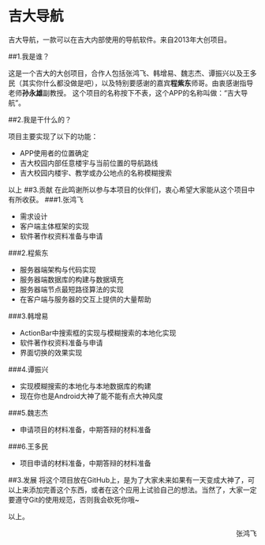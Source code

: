吉大导航
===========

吉大导航，一款可以在吉大内部使用的导航软件。来自2013年大创项目。

##1.我是谁？

这是一个吉大的大创项目，合作人包括张鸿飞、韩增易、魏志杰、谭振兴以及王多民（其实你什么都没做是吧），以及特别要感谢的嘉宾**程紫东**师哥。由衷感谢指导老师**孙永雄**副教授。
这个项目的名称按下不表，这个APP的名称叫做：“吉大导航”。

##2.我是干什么的？

项目主要实现了以下的功能：

+ APP使用者的位置确定
+ 吉大校园内部任意楼宇与当前位置的导航路线
+ 吉大校园内楼宇、教学或办公地点的名称模糊搜索

以上
##3.贡献
在此鸣谢所以参与本项目的伙伴们，衷心希望大家能从这个项目中有所收获。
###1.张鸿飞
* 需求设计
* 客户端主体框架的实现
* 软件著作权资料准备与申请

###2.程紫东
* 服务器端架构与代码实现
* 服务器端数据库的构建与数据填充
* 服务器端节点最短路径算法的实现
* 在客户端与服务器的交互上提供的大量帮助

###3.韩增易
* ActionBar中搜索框的实现与模糊搜索的本地化实现
* 软件著作权资料准备与申请
* 界面切换的效果实现

###4.谭振兴
* 实现模糊搜索的本地化与本地数据库的构建
* 现在你也是Android大神了能不能有点大神风度

###5.魏志杰
* 申请项目的材料准备，中期答辩的材料准备

###6.王多民
* 项目申请的材料准备，中期答辩的材料准备

##3.发展
将这个项目放在GitHub上，是为了大家未来如果有一天变成大神了，可以上来添加完善这个东西，或者在这个应用上试验自己的想法。当然了，大家一定要遵守Git的使用规范，否则我会砍死你哦~

以上。
<p align="right">张鸿飞</p>
